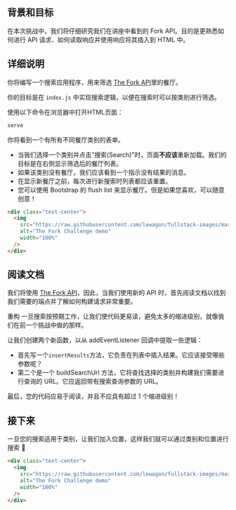 ## 背景和目标

在本次挑战中，我们将仔细研究我们在讲座中看到的 Fork API。目的是更熟悉如何进行 API 请求、如何读取响应并使用响应将其插入到 HTML 中。

## 详细说明

你将编写一个搜索应用程序，用来筛选 [The Fork API](https://the-fork-api.students.lewagon.co/)里的餐厅。

你的目标是在 `index.js` 中实现搜索逻辑，以便在搜索时可以按类别进行筛选。

使用以下命令在浏览器中打开HTML页面：

```bash
serve
```

你将看到一个有所有不同餐厅类别的表单。

- 当我们选择一个类别并点击"搜索(Search)"时，页面**不应该**重新加载。我们的目标是在右侧显示筛选后的餐厅列表。
- 如果该类别没有餐厅，我们应该看到一个指示没有结果的消息。
- 在显示新餐厅之前，每次进行新搜索时列表都应该重置。
- 您可以使用 Bootstrap 的 flush list 来显示餐厅。但是如果您喜欢，可以随意创意！

```html
<div class="text-center">
  <img
    src="https://raw.githubusercontent.com/lewagon/fullstack-images/master/frontend/the-fork-challenge-1.png"
    alt="The Fork Challenge demo"
    width="100%"
  />
</div>
```

## 阅读文档

我们将使用 [The Fork API](https://the-fork-api)，因此，当我们使用新的 API 时，首先阅读文档以找到我们需要的端点并了解如何构建请求非常重要。

重构
一旦搜索按预期工作，让我们使代码更易读，避免太多的缩进级别，就像我们在前一个挑战中做的那样。

让我们创建两个新函数，以从 addEventListener 回调中提取一些逻辑：

- 首先写一个`insertResults`方法，它负责在列表中插入结果。它应该接受哪些参数呢？
- 第二个是一个 buildSearchUrl 方法，它将查找选择的类别并构建我们需要进行查询的 URL。它应返回带有搜索查询参数的 URL。

最后，您的代码应易于阅读，并且不应具有超过 1 个缩进级别！

## 接下来

一旦您的搜索适用于类别，让我们加入位置，这样我们就可以通过类别和位置进行搜索 🎉

```html
<div class="text-center">
  <img
    src="https://raw.githubusercontent.com/lewagon/fullstack-images/master/frontend/the-fork-challenge-2.png"
    alt="The Fork Challenge demo"
    width="100%"
  />
</div>
```

